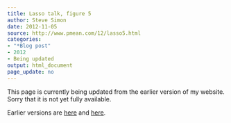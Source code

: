 ```yaml
---
title: Lasso talk, figure 5
author: Steve Simon
date: 2012-11-05
source: http://www.pmean.com/12/lasso5.html
categories:
- "*Blog post"
- 2012
- Being updated
output: html_document
page_update: no
---
```


This page is currently being updated from the earlier version of my website. Sorry that it is not yet fully available.

<!---More--->

Earlier versions are [here][sim1] and [here][sim2].
 
[sim1]: http://www.pmean.com/12/lasso5.html
[sim2]: http://new.pmean.com/kumc-talk-lasso5/
